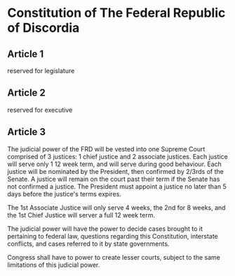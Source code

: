 # Constitution of The Federal Republic of Discordia

## Article 1

reserved for legislature

## Article 2

reserved for executive

## Article 3

The judicial power of the FRD will be vested into one Supreme Court comprised of 3 justices: 1 chief justice and 2 associate justices. Each justice will serve only 1 12 week term, and will serve during good behaviour. Each justice will be nominated by the President, then confirmed by 2/3rds of the Senate. A justice will remain on the court past their term if the Senate has not confirmed a justice. The President must appoint a justice no later than 5 days before the justice's terms expires. 

The 1st Associate Justice will only serve 4 weeks, the 2nd for 8 weeks, and the 1st Chief Justice will server a full 12 week term.

The judicial power will have the power to decide cases brought to it pertaining to federal law, questions regarding this Constitution, interstate conflicts, and cases referred to it by state governments.

Congress shall have to power to create lesser courts, subject to the same limitations of this judicial power.
